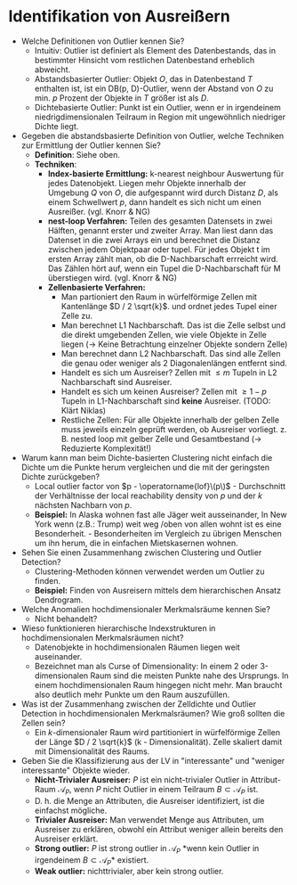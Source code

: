 # Identifikation von Ausreißern

* Welche Definitionen von Outlier kennen Sie?
  * Intuitiv: Outlier ist definiert als Element des Datenbestands, das in bestimmter Hinsicht vom restlichen Datenbestand erheblich abweicht.
  * Abstandsbasierter Outlier: Objekt $O$, das in Datenbestand $T$ enthalten ist, ist ein DB\(p, D\)-Outlier, wenn der Abstand von $O$ zu min. $p$ Prozent der Objekte in $T$ größer ist als $D$.
  * Dichtebasierte Outlier: Punkt ist ein Outlier, wenn er in irgendeinem niedrigdimensionalen Teilraum in Region mit ungewöhnlich niedriger Dichte liegt.
* Gegeben die abstandsbasierte Definition von Outlier, welche Techniken zur Ermittlung der Outlier kennen Sie?
  * **Definition**: Siehe oben.
  * **Techniken**:
    * **Index-basierte Ermittlung:** k-nearest neighbour Auswertung für jedes Datenobjekt. Liegen mehr Objekte innerhalb der Umgebung $Q$ von $O$, die aufgespannt wird durch Distanz $D$, als einem Schwellwert $p$, dann handelt es sich nicht um einen Ausreißer. \(vgl. Knorr & NG\)
    * **nest-loop Verfahren:** Teilen des gesamten Datensets in zwei Hälften, genannt erster und zweiter Array. Man liest dann das Datenset in die zwei Arrays ein und berechnet die Distanz zwischen jedem Objektpaar oder tupel. Für jedes Objekt t im ersten Array zählt man, ob die D-Nachbarschaft errreicht wird. Das Zählen hört auf, wenn ein Tupel die D-Nachbarschaft für M überstiegen wird. \(vgl. Knorr & NG\)
    * **Zellenbasierte Verfahren:**
      * Man partioniert den Raum in würfelförmige Zellen mit Kantenlänge $D / 2 \sqrt{k}$. und ordnet jedes Tupel einer Zelle zu.
      * Man berechnet L1 Nachbarschaft. Das ist die Zelle selbst und die direkt umgebenden Zellen, wie viele Objekte in Zelle liegen \(→ Keine Betrachtung einzelner Objekte sondern Zelle\)
      * Man berechnet dann L2 Nachbarschaft. Das sind alle Zellen die genau oder weniger als 2 Diagonalenlängen entfernt sind.
      * Handelt es sich um Ausreiser? Zellen mit $≤ m$ Tupeln in L2 Nachbarschaft sind Ausreiser.
      * Handelt es sich um keinen Ausreiser? Zellen mit $≥1-p$ Tupeln in L1-Nachbarschaft sind **keine** Ausreiser.  \(TODO: Klärt Niklas\)
      * Restliche Zellen: Für alle Objekte innerhalb der gelben Zelle muss jeweils einzeln geprüft werden, ob Ausreiser vorliegt. z. B. nested loop mit gelber Zelle und Gesamtbestand \(→ Reduzierte Komplexität!\)
* Warum kann man beim Dichte-basierten Clustering nicht einfach die Dichte um die Punkte herum vergleichen und die mit der geringsten Dichte zurückgeben?
  * Local outlier factor von $p - \operatorname{lof}\(p\)$ - Durchschnitt der Verhältnisse der local reachability density von $p$ und der $k$ nächsten Nachbarn von $p$.
  * **Beispiel:** In Alaska wohnen fast alle Jäger weit ausseinander, In New York wenn \(z.B.: Trump\) weit weg /oben von allen wohnt ist es eine Besonderheit. - Besonderheiten im Vergleich zu übrigen Menschen um ihn herum, die in einfachen Mietskasernen wohnen.
* Sehen Sie einen Zusammenhang zwischen Clustering und Outlier Detection?
  * Clustering-Methoden können verwendet werden um Outlier zu finden.
  * **Beispiel:** Finden von Ausreisern mittels dem hierarchischen Ansatz Dendrogram.
* Welche Anomalien hochdimensionaler Merkmalsräume kennen Sie?
  * Nicht behandelt?
* Wieso funktionieren hierarchische Indexstrukturen in hochdimensionalen Merkmalsräumen nicht?
  * Datenobjekte in hochdimensionalen Räumen liegen weit auseinander.
  * Bezeichnet man als Curse of Dimensionality: In einem 2 oder 3-dimensionalen Raum sind die meisten Punkte nahe des Ursprungs. In einem hochdimensionalen Raum hingegen nicht mehr. Man braucht also deutlich mehr Punkte um den Raum auszufüllen.
* Was ist der Zusammenhang zwischen der Zelldichte und Outlier Detection in hochdimensionalen Merkmalsräumen? Wie groß sollten die Zellen sein?
  * Ein $k$-dimensionaler Raum wird partitioniert in würfelförmige Zellen der Länge $D / 2 \sqrt{k}$ \(k - Dimensionalität\). Zelle skaliert damit mit Dimensionalität des Raums.
* Geben Sie die Klassifizierung aus der LV in "interessante" und "weniger interessante" Objekte wieder.
  * **Nicht-Trivialer Ausreiser:** $P$ ist ein nicht-trivialer Outlier in Attribut-Raum $\mathcal{A}_{P}$, wenn  $P$ nicht Outlier in einem Teilraum $B \subset \mathcal{A}_{P}$ ist.
  * D. h. die Menge an Attributen, die Ausreiser identifiziert, ist die einfachst mögliche.
  * **Trivialer Ausreiser:** Man verwendet Menge aus Attributen, um Ausreiser zu erklären, obwohl ein Attribut weniger allein bereits den Ausreiser erklärt.
  * **Strong outlier:** $P$ ist strong outlier in  $\mathcal{A}_{P}$ \*wenn kein Outlier in irgendeinem $B \subset \mathcal{A}_{P}$\* existiert.
  * **Weak outlier:** nichttrivialer, aber kein strong outlier.

